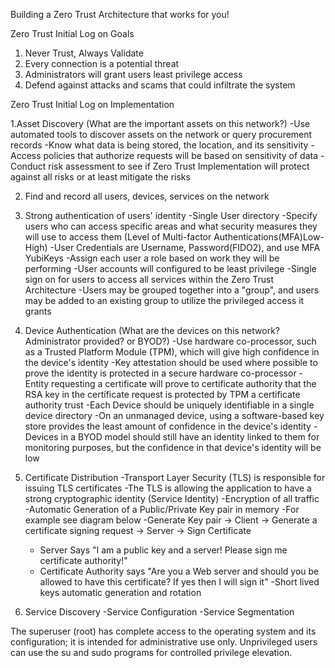 Building a Zero Trust Architecture that works for you!

Zero Trust Initial Log on Goals

1. Never Trust, Always Validate
2. Every connection is a potential threat
3. Administrators will grant users least privilege access
4. Defend against attacks and scams that could infiltrate the system

Zero Trust Initial Log on Implementation
 
1.Asset Discovery (What are the important assets on this network?)
  -Use automated tools to discover assets on the network or query procurement records
  -Know what data is being stored, the location, and its sensitivity
  -Access policies that authorize requests will be based on sensitivity of data
  -Conduct risk assessment to see if Zero Trust Implementation will protect against all risks or at least mitigate the risks

2. Find and record all users, devices, services on the network

3. Strong authentication of users' identity
    -Single User directory
    -Specify users who can access specific areas and what security measures they will use to access them (Level of Multi-factor Authentications(MFA)Low-High)
    -User Credentials are Username, Password(FIDO2), and use MFA YubiKeys
    -Assign each user a role based on work they will be performing
    -User accounts will configured to be least privilege
    -Single sign on for users to access all services within the Zero Trust Architecture
    -Users may be grouped together into a "group", and users may be added to an existing group to utilize the privileged access it grants

4. Device Authentication (What are the devices on this network? Administrator provided? or BYOD?)
     -Use hardware co-processor, such as a Trusted Platform Module (TPM), which will give high confidence in the device's identity
     -Key attestation should be used where possible to prove the identity is protected in a secure hardware co-processor
     -Entity requesting a certificate will prove to certificate authority that the RSA key in the certificate request is protected by TPM a certificate authority trust
     -Each Device should be uniquely identifiable in a single device directory
     -On an unmanaged device, using a software-based key store provides the least amount of confidence in the device's identity
     -Devices in a BYOD model should still have an identity linked to them for monitoring purposes, but the confidence in that device's identity will be low

5. Certificate Distribution
     -Transport Layer Security (TLS) is responsible for issuing TLS certificates
     -The TLS is allowing the application to have a strong cryptographic identity (Service Identity)
     -Encryption of all traffic
     -Automatic Generation of a Public/Private Key pair in memory
     -For example see diagram below
     -Generate Key pair -> Client -> Generate a certificate signing request -> Server -> Sign Certificate
     - Server Says "I am a public key and a server! Please sign me certificate authority!"
     - Certificate Authority says "Are you a Web server and should you be allowed to have this certificate? If yes then I will sign it"
     -Short lived keys automatic generation and rotation

6. Service Discovery
     -Service Configuration
     -Service Segmentation

The superuser (root) has complete access to the operating system and its configuration; it is intended for administrative use only. Unprivileged users can use the su and sudo programs for controlled privilege elevation.

